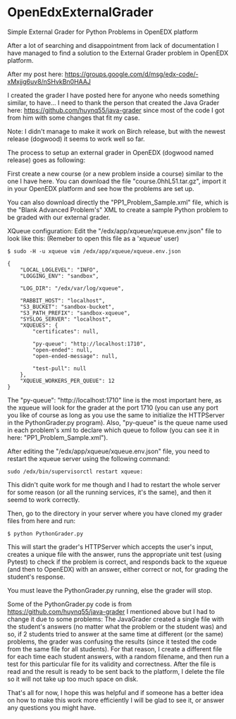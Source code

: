 # OpenEdxExternalGrader
Simple External Grader for Python Problems in OpenEDX platform

After a lot of searching and disappointment from lack of documentation I have managed to find a solution to the External Grader problem in OpenEDX platform.

After my post here: 
https://groups.google.com/d/msg/edx-code/-xMxjjg6uv8/nSHvkBn0HAAJ

I created the grader I have posted here for anyone who needs something similar, to have...
I need to thank the person that created the Java Grader here: https://github.com/huynq55/java-grader
since most of the code I got from him with some changes that fit my case.

Note: I didn't manage to make it work on Birch release, but with the newest release (dogwood) it seems to work well so far.

The process to setup an external grader in OpenEDX (dogwood named release) goes as following:

First create a new course (or a new problem inside a course) similar to the one I have here.
You can download the file "course.0hhL51.tar.gz", import it in your OpenEDX platform and see how the problems are set up.

You can also download directly the "PP1_Problem_Sample.xml" file, which is the "Blank Advanced Problem's" XML to create a sample Python problem to be graded with our external grader.

XQueue configuration:
Edit the "/edx/app/xqueue/xqueue.env.json" file to look like this:
(Remeber to open this file as a 'xqueue' user)
```
$ sudo -H -u xqueue vim /edx/app/xqueue/xqueue.env.json

{
    "LOCAL_LOGLEVEL": "INFO",
    "LOGGING_ENV": "sandbox",

    "LOG_DIR": "/edx/var/log/xqueue",

    "RABBIT_HOST": "localhost",
    "S3_BUCKET": "sandbox-bucket",
    "S3_PATH_PREFIX": "sandbox-xqueue",
    "SYSLOG_SERVER": "localhost",
    "XQUEUES": {
        "certificates": null,

        "py-queue": "http://localhost:1710",
        "open-ended": null,
        "open-ended-message": null,

        "test-pull": null
    },
    "XQUEUE_WORKERS_PER_QUEUE": 12
}
```
The "py-queue": "http://localhost:1710" line is the most important here, as the xqueue will look for the grader at the port 1710 (you can use any port you like of course as long as you use the same to initialize the HTTPServer in the PythonGrader.py program). 
Also, "py-queue" is the queue name used in each problem's xml to declare which queue to follow (you can see it in here: "PP1_Problem_Sample.xml").

After editing the "/edx/app/xqueue/xqueue.env.json" file, you need to restart the xqueue server using the following command:
```
sudo /edx/bin/supervisorctl restart xqueue:
```
This didn't quite work for me though and I had to restart the whole server for some reason (or all the running services, it's the same), and then it seemd to work correctly.

Then, go to the directory in your server where you have cloned my grader files from here and run:
```
$ python PythonGrader.py
```

This will start the grader's HTTPServer which accepts the user's input, creates a unique file with the answer, runs the appropriate unit test (using Pytest) to check if the problem is correct, and responds back to the xqueue (and then to OpenEDX) with an answer, either correct or not, for grading the student's response.

You must leave the PythonGrader.py running, else the grader will stop.

Some of the PythonGrader.py code is from https://github.com/huynq55/java-grader I mentioned above but I had to change it due to some problems:
The JavaGrader created a single file with the student's answers (no matter what the problem or the student was) and so, if 2 students tried to answer at the same time at different (or the same) problems, the grader was confusing the results (since it tested the code from the same file for all students).
For that reason, I create a different file for each time each student answers, with a random filename, and then run a test for this particular file for its validity and correctness.
After the file is read and the result is ready to be sent back to the platform, I delete the file so it will not take up too much space on disk.

That's all for now, I hope this was helpful and if someone has a better idea on how to make this work more efficiently I will be glad to see it, or answer any questions you might have.
